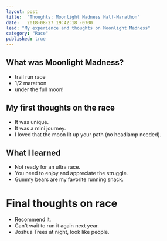 ```yaml
---
layout: post
title:  "Thoughts: Moonlight Madness Half-Marathon"
date:   2018-08-27 19:42:18 -0700
lead: "My experience and thoughts on Moonlight Madness"
category: "Race"
published: true
---
```


## What was Moonlight Madness?
- trail run race
- 1/2 marathon
- under the full moon!

## My first thoughts on the race
- It was unique.
- It was a mini journey.
- I loved that the moon lit up your path (no headlamp needed).

## What I learned
- Not ready for an ultra race.
- You need to enjoy and appreciate the struggle.
- Gummy bears are my favorite running snack.

# Final thoughts on race
- Recommend it.
- Can't wait to run it again next year.
- Joshua Trees at night, look like people.
